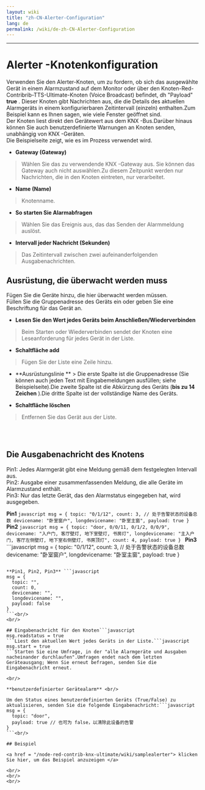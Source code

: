 ```yaml
---
layout: wiki
title: "zh-CN-Alerter-Configuration"
lang: de
permalink: /wiki/de-zh-CN-Alerter-Configuration
---
```

---


# Alerter -Knotenkonfiguration

Verwenden Sie den Alerter-Knoten, um zu fordern, ob sich das ausgewählte Gerät in einem Alarmzustand auf dem Monitor oder über den Knoten-Red-Contribrib-TTS-Ultimate-Knoten (Voice Broadcast) befindet, dh "Payload" **true** .
Dieser Knoten gibt Nachrichten aus, die die Details des aktuellen Alarmgeräts in einem konfigurierbaren Zeitintervall (einzeln) enthalten.Zum Beispiel kann es Ihnen sagen, wie viele Fenster geöffnet sind.<br/>
Der Knoten liest direkt den Gerätewert aus dem KNX -Bus.Darüber hinaus können Sie auch benutzerdefinierte Warnungen an Knoten senden, unabhängig von KNX -Geräten.<br/>
Die Beispielseite zeigt, wie es im Prozess verwendet wird.<br/>

- **Gateway (Gateway)**

> Wählen Sie das zu verwendende KNX -Gateway aus. Sie können das Gateway auch nicht auswählen.Zu diesem Zeitpunkt werden nur Nachrichten, die in den Knoten eintreten, nur verarbeitet.

- **Name (Name)**

> Knotenname.

- **So starten Sie Alarmabfragen**

> Wählen Sie das Ereignis aus, das das Senden der Alarmmeldung auslöst.

- **Intervall jeder Nachricht (Sekunden)**

> Das Zeitintervall zwischen zwei aufeinanderfolgenden Ausgabenachrichten.

## Ausrüstung, die überwacht werden muss

Fügen Sie die Geräte hinzu, die hier überwacht werden müssen.<br/>
Füllen Sie die Gruppenadresse des Geräts ein oder geben Sie eine Beschriftung für das Gerät an.<br/>

- **Lesen Sie den Wert jedes Geräts beim Anschließen/Wiederverbinden**

> Beim Starten oder Wiederverbinden sendet der Knoten eine Leseanforderung für jedes Gerät in der Liste.

- **Schaltfläche add**

> Fügen Sie der Liste eine Zeile hinzu.

- **Ausrüstungslinie ** > Die erste Spalte ist die Gruppenadresse (Sie können auch jeden Text mit Eingabemeldungen ausfüllen; siehe Beispielseite).Die zweite Spalte ist die Abkürzung des Geräts (**bis zu 14 Zeichen** ).Die dritte Spalte ist der vollständige Name des Geräts.

- **Schaltfläche löschen**

> Entfernen Sie das Gerät aus der Liste.

<br/>
<br/>

## Die Ausgabenachricht des Knotens

Pin1: Jedes Alarmgerät gibt eine Meldung gemäß dem festgelegten Intervall aus.<br/>
Pin2: Ausgabe einer zusammenfassenden Meldung, die alle Geräte im Alarmzustand enthält.<br/>
Pin3: Nur das letzte Gerät, das den Alarmstatus eingegeben hat, wird ausgegeben.<br/>

**Pin1** ```javascript
msg = {
  topic: "0/1/12",
  count: 3, // 处于告警状态的设备总数
  devicename: "卧室窗户",
  longdevicename: "卧室主窗",
  payload: true
}
``` **Pin2** ```javascript
msg = {
  topic: "door, 0/0/11, 0/1/2, 0/0/9",
  devicename: "入户门, 客厅壁灯, 地下室壁灯, 书房灯",
  longdevicename: "主入户门, 客厅左侧壁灯, 地下室右侧壁灯, 书房顶灯",
  count: 4,
  payload: true
}
``` **Pin3** ```javascript
msg = {
  topic: "0/1/12",
  count: 3, // 处于告警状态的设备总数
  devicename: "卧室窗户",
  longdevicename: "卧室主窗",
  payload: true
}
```Ausgabe, wenn alle Geräte stationär sind (keine Alarme):

**Pin1, Pin2, Pin3** ```javascript
msg = {
  topic: "",
  count: 0,
  devicename: "",
  longdevicename: "",
  payload: false
}
```<br/>
<br/>

## Eingabenachricht für den Knoten```javascript
msg.readstatus = true
```Liest den aktuellen Wert jedes Geräts in der Liste.```javascript
msg.start = true
```Starten Sie eine Umfrage, in der "alle Alarmgeräte und Ausgaben nacheinander durchlaufen".Umfragen endet nach dem letzten Geräteausgang; Wenn Sie erneut befragen, senden Sie die Eingabenachricht erneut.

<br/>

**benutzerdefinierter Gerätealarm** <br/>

Um den Status eines benutzerdefinierten Geräts (True/False) zu aktualisieren, senden Sie die folgende Eingabenachricht:```javascript
msg = {
  topic: "door",
  payload: true // 也可为 false，以清除此设备的告警
}
```<br/>

## Beispiel

<a href = "/node-red-contrib-knx-ultimate/wiki/samplealerter"> klicken Sie hier, um das Beispiel anzuzeigen </a>

<br/>
<br/>
<br/>
